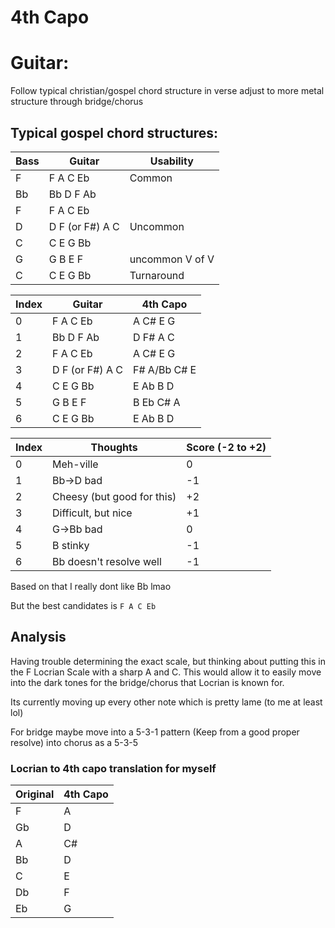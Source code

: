 # 4th Capo

# Guitar:
Follow typical christian/gospel chord structure in verse
adjust to more metal structure through bridge/chorus

## Typical gospel chord structures:

| Bass  | Guitar | Usability |
|-------|--------|----------|
| F     | F A C Eb | Common |
| Bb    | Bb D F Ab |      |
| F     | F A C Eb |       |
| D     | D F (or F#) A C | Uncommon |
| C     | C E G Bb |        |
| G     | G B E F | uncommon V of V |
| C     | C E G Bb | Turnaround |


| Index | Guitar | 4th Capo |
|-------|--------|----------|
| 0     | F A C Eb | A C# E G |
| 1     | Bb D F Ab | D F# A C |
| 2     | F A C Eb | A C# E G |
| 3     | D F (or F#) A C | F# A/Bb C# E | 
| 4     | C E G Bb | E Ab B D |
| 5     | G B E F | B Eb C# A |
| 6     | C E G Bb | E Ab B D |

| Index | Thoughts | Score (-2 to +2) |
|-------|----------|-------|
| 0 | Meh-ville | 0 |
| 1 | Bb->D bad | -1 |
| 2 | Cheesy (but good for this) | +2 |
| 3 | Difficult, but nice | +1 |
| 4 | G->Bb bad | 0 |
| 5 | B stinky | -1 |
| 6 | Bb doesn't resolve well | -1 |

Based on that I really dont like Bb lmao

But the best candidates is `F A C Eb`

## Analysis

Having trouble determining the exact scale, but thinking
about putting this in the F Locrian Scale with a sharp 
A and C. This would allow it to easily move into the dark 
tones for the bridge/chorus that Locrian is known for.

Its currently moving up every other note which is pretty lame (to me at least lol)

For bridge maybe move into a 5-3-1 pattern (Keep from a good proper resolve) into chorus as a 5-3-5

### Locrian to 4th capo translation for myself
| Original | 4th Capo |
|----------|----------|
| F        | A        |
| Gb       | D        |
| A        | C#       |
| Bb       | D        |
| C        | E        |
| Db       | F        |
| Eb       | G        |
